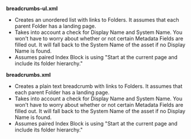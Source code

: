**breadcrumbs-ul.xml**

* Creates an unordered list with links to Folders. It assumes that each parent Folder has a landing page.
* Takes into account a check for Display Name and System Name. You won't have to worry about whether or not certain Metadata Fields are filled out. It will fall back to the System Name of the asset if no Display Name is found.
* Assumes paired Index Block is using "Start at the current page and include its folder hierarchy."


**breadcrumbs.xml**

* Creates a plain text breadcrumb with links to Folders. It assumes that each parent Folder has a landing page.
* Takes into account a check for Display Name and System Name. You won't have to worry about whether or not certain Metadata Fields are filled out. It will fall back to the System Name of the asset if no Display Name is found.
* Assumes paired Index Block is using "Start at the current page and include its folder hierarchy."